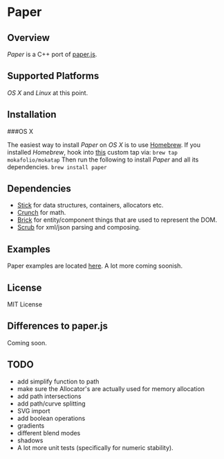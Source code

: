 Paper
==========

Overview
----------

*Paper* is a C++ port of [paper.js](http://paperjs.org/).

Supported Platforms
----------
*OS X* and *Linux* at this point.

Installation
----------

###OS X

The easiest way to install *Paper* on *OS X* is to use [Homebrew](http://brew.sh/).
If you installed *Homebrew*, hook into [this](https://github.com/mokafolio/homebrew-mokatap) custom tap via:
`brew tap mokafolio/mokatap` 
Then run the following to install *Paper* and all its dependencies.
`brew install paper`

Dependencies
----------

- [Stick](https://github.com/mokafolio/Stick) for data structures, containers, allocators etc.
- [Crunch](https://github.com/mokafolio/Crunch) for math.
- [Brick](https://github.com/mokafolio/Brick) for entity/component things that are used to represent the DOM.
- [Scrub](https://github.com/mokafolio/Scrub) for xml/json parsing and composing.


Examples
---------
Paper examples are located [here](https://github.com/mokafolio/PaperExamples). A lot more coming soonish.


License
----------
MIT License


Differences to paper.js
----------
Coming soon.


TODO
----------
- add simplify function to path
- make sure the Allocator's are actually used for memory allocation
- add path intersections
- add path/curve splitting
- SVG import
- add boolean operations
- gradients
- different blend modes
- shadows
- A lot more unit tests (specifically for numeric stability).
